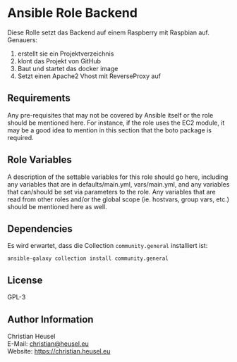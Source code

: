 Ansible Role Backend
=========

Diese Rolle setzt das Backend auf einem Raspberry mit Raspbian auf.
Genauers:

1. erstellt sie ein Projektverzeichnis
2. klont das Projekt von GitHub
3. Baut und startet das docker image
4. Setzt einen Apache2 Vhost mit ReverseProxy auf

Requirements
------------

Any pre-requisites that may not be covered by Ansible itself or the role should be mentioned here. For instance, if the role uses the EC2 module, it may be a good idea to mention in this section that the boto package is required.

Role Variables
--------------

A description of the settable variables for this role should go here, including any variables that are in defaults/main.yml, vars/main.yml, and any variables that can/should be set via parameters to the role. Any variables that are read from other roles and/or the global scope (ie. hostvars, group vars, etc.) should be mentioned here as well.

Dependencies
------------
Es wird erwartet, dass die Collection `community.general` installiert ist:

```
ansible-galaxy collection install community.general
```

License
-------

GPL-3

Author Information
------------------

Christian Heusel  
E-Mail: christian@heusel.eu  
Website: https://christian.heusel.eu
